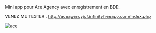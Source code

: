Mini app pour Ace Agency avec enregistrement en BDD.

VENEZ ME TESTER : http://aceagencyjcf.infinityfreeapp.com/index.php


![ace](https://github.com/Jisse7/aceAgencyBDD/assets/105201176/37c67ab4-30cd-4db2-9c9e-3ac2bdd305ac)
